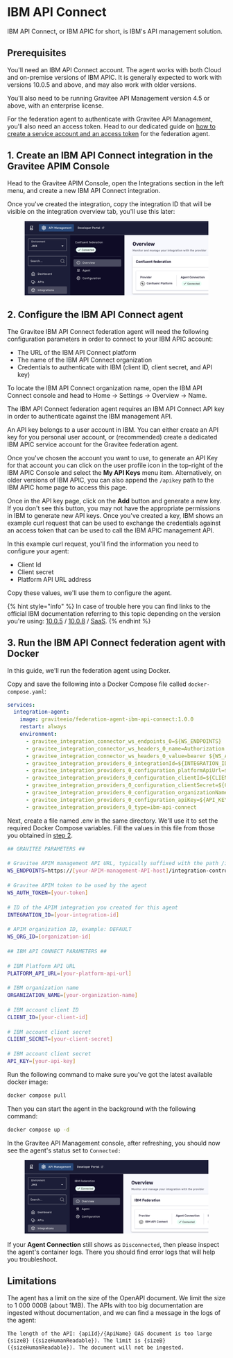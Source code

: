 # IBM API Connect

IBM API Connect, or IBM APIC for short, is IBM's API management solution.

## Prerequisites

You'll need an IBM API Connect account. The agent works with both Cloud and on-premise versions of IBM APIC. It is generally expected to work with versions 10.0.5 and above, and may also work with older versions.

You'll also need to be running Gravitee API Management version 4.5 or above, with an enterprise license.&#x20;

For the federation agent to authenticate with Gravitee API Management, you'll also need an access token. Head to our dedicated guide on [how to create a service account and an access token](../federation-agent-service-account.md) for the federation agent.

## 1. Create an IBM API Connect integration in the Gravitee APIM Console

Head to the Gravitee APIM Console, open the Integrations section in the left menu, and create a new IBM API Connect integration.&#x20;

Once you've created the integration, copy the integration ID that will be visible on the integration overview tab, you'll use this later:

<figure><img src="../../.gitbook/assets/image (6).png" alt=""><figcaption></figcaption></figure>

## 2. Configure the IBM API Connect agent

The Gravitee IBM API Connect federation agent will need the following configuration parameters in order to connect to your IBM APIC account:

* The URL of the IBM API Connect platform
* The name of the IBM API Connect organization
* Credentials to authenticate with IBM (client ID, client secret, and API key)

To locate the IBM API Connect organization name, open the IBM API Connect console and head to Home → Settings → Overview → Name.&#x20;

The IBM API Connect federation agent requires an IBM API Connect API key in order to authenticate against the IBM management API.

An API key belongs to a user account in IBM. You can either create an API key for you personal user account, or (recommended) create a dedicated IBM APIC service account for the Gravitee federation agent.

Once you've chosen the account you want to use, to generate an API Key for that account you can click on the user profile icon in the top-right of the IBM APIC Console and select the **My API Keys** menu item. Alternatively, on older versions of IBM APIC, you can also append the `/apikey` path to the IBM APIC home page to access this page.

Once in the API key page, click on the **Add** button and generate a new key. If you don't see this button, you may not have the appropriate permissions in IBM to generate new API keys. Once you've created a key, IBM shows an example curl request that can be used to exchange the credentials against an access token that can be used to call the IBM APIC management API.

In this example curl request, you'll find the information you need to configure your agent:

* Client Id
* Client secret&#x20;
* Platform API URL address

Copy these values, we'll use them to configure the agent.

{% hint style="info" %}
In case of trouble here you can find links to the official IBM documentation referring to this topic depending on the version you're using: [10.0.5](https://www.ibm.com/docs/en/api-connect/10.0.5.x_lts?topic=applications-managing-platform-rest-api-keys) / [10.0.8](https://www.ibm.com/docs/en/api-connect/10.0.8?topic=applications-managing-platform-rest-api-keys) / [SaaS](https://www.ibm.com/docs/en/api-connect/saas?topic=applications-managing-platform-rest-api-keys).
{% endhint %}

## 3. Run the IBM API Connect federation agent with Docker

In this guide, we'll run the federation agent using Docker.

Copy and save the following into a Docker Compose file called `docker-compose.yaml`:

```yaml
services:
  integration-agent:
    image: graviteeio/federation-agent-ibm-api-connect:1.0.0
    restart: always
    environment:
      - gravitee_integration_connector_ws_endpoints_0=${WS_ENDPOINTS}
      - gravitee_integration_connector_ws_headers_0_name=Authorization
      - gravitee_integration_connector_ws_headers_0_value=bearer ${WS_AUTH_TOKEN}
      - gravitee_integration_providers_0_integrationId=${INTEGRATION_ID}
      - gravitee_integration_providers_0_configuration_platformApiUrl=${PLATFORM_API_URL}
      - gravitee_integration_providers_0_configuration_clientId=${CLIENT_ID}
      - gravitee_integration_providers_0_configuration_clientSecret=${CLIENT_SECRET}
      - gravitee_integration_providers_0_configuration_organizationName=${ORGANIZATION_NAME}
      - gravitee_integration_providers_0_configuration_apiKey=${API_KEY}
      - gravitee_integration_providers_0_type=ibm-api-connect
```

Next, create a file named .env in the same directory. We'll use it to set the required Docker Compose variables. Fill the values in this file from those you obtained in [step 2](ibm-api-connect.md#id-2.-configure-the-ibm-api-connect-agent).

```bash
## GRAVITEE PARAMETERS ##

# Gravitee APIM management API URL, typically suffixed with the path /integration-controller
WS_ENDPOINTS=https://[your-APIM-management-API-host]/integration-controller

# Gravitee APIM token to be used by the agent
WS_AUTH_TOKEN=[your-token]

# ID of the APIM integration you created for this agent
INTEGRATION_ID=[your-integration-id]

# APIM organization ID, example: DEFAULT
WS_ORG_ID=[organization-id]

## IBM API CONNECT PARAMETERS ##

# IBM Platform API URL
PLATFORM_API_URL=[your-platform-api-url]

# IBM organization name
ORGANIZATION_NAME=[your-organization-name]

# IBM account client ID
CLIENT_ID=[your-client-id]

# IBM account client secret
CLIENT_SECRET=[your-client-secret]

# IBM account client secret
API_KEY=[your-api-key]
```

Run the following command to make sure you've got the latest available docker image:

```bash
docker compose pull
```

Then you can start the agent in the background with the following command:

```bash
docker compose up -d
```

In the Gravitee API Management console, after refreshing, you should now see the agent's status set to `Connected:`

<figure><img src="../../.gitbook/assets/federation-ibm-api-connect.png" alt=""><figcaption></figcaption></figure>

If your **Agent Connection** still shows as `Disconnected`, then please inspect the agent's container logs. There you should find error logs that will help you troubleshoot.


## Limitations

The agent has a limit on the size of the OpenAPI document.
We limit the size to 1 000 000B (about 1MB).
The APIs with too big documentation are ingested without documentation, and we can find a message in the logs of the agent:

```
The length of the API: {apiId}/{ApiName} OAS document is too large {sizeB} ({sizeHumanReadable}). The limit is {sizeB} ({sizeHumanReadable}). The document will not be ingested.
```
